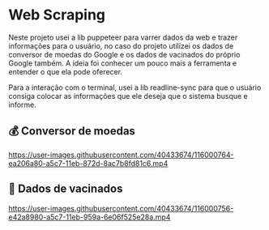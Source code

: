 # Web Scraping

Neste projeto usei a lib puppeteer para varrer dados da web e trazer informações para o usuário, no caso do projeto utilizei os dados de conversor de moedas do Google e os dados de vacinados do próprio Google também. A ideia foi conhecer um pouco mais a ferramenta e entender o que ela pode oferecer.

Para a interação com o terminal, usei a lib readline-sync para que o usuário consiga colocar as informações que ele deseja que o sistema busque e informe.

## :moneybag: Conversor de moedas

https://user-images.githubusercontent.com/40433674/116000764-ea206a80-a5c7-11eb-872d-8ac7b8fd81c6.mp4



## :syringe: Dados de vacinados

https://user-images.githubusercontent.com/40433674/116000756-e42a8980-a5c7-11eb-959a-6e06f525e28a.mp4


